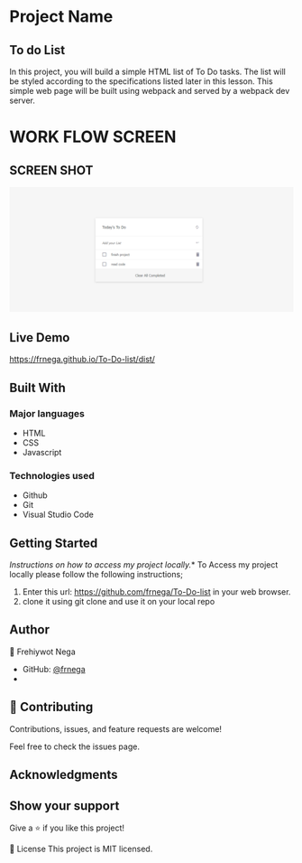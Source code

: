 # Project Name
## To do List

In this project, you will build a simple HTML list of To Do tasks. The list will be styled according to the specifications listed later in this lesson. This simple web page will be built using webpack and served by a webpack dev server.

# WORK FLOW SCREEN 
## SCREEN SHOT
![screenshot](image/screen.PNG)
## Live Demo
  https://frnega.github.io/To-Do-list/dist/
## Built With
### Major languages
- HTML
- CSS
- Javascript

### Technologies used
- Github
- Git
- Visual Studio Code

## Getting Started
*Instructions on how to access my project locally.**
 To Access my project locally please follow the following instructions;
1. Enter this url: https://github.com/frnega/To-Do-list in your web browser.
2. clone it using git clone and use it on your local repo

## Author
👤 Frehiywot Nega

- GitHub: [@frnega ](https://github.com/frnega)
- 

## 🤝 Contributing
Contributions, issues, and feature requests are welcome!

Feel free to check the issues page.

## Acknowledgments


## Show your support
Give a ⭐️ if you like this project!

📝 License
This project is MIT licensed.
